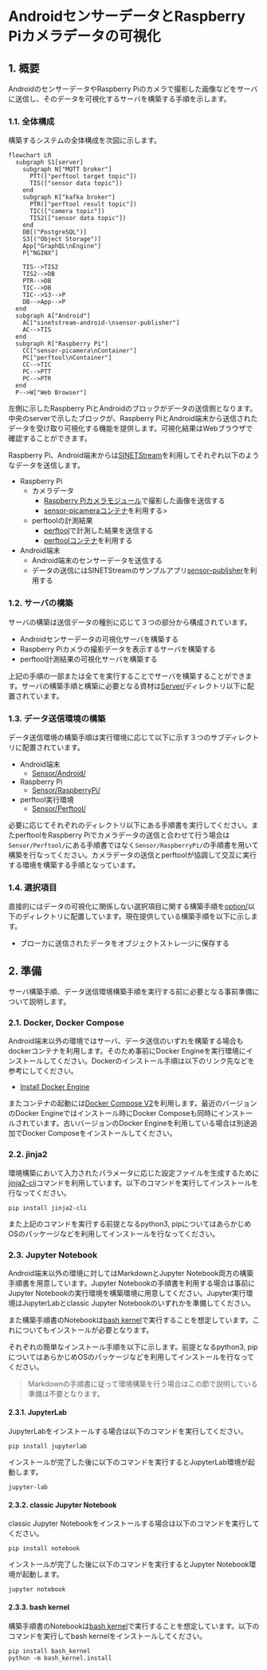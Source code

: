 # AndroidセンサーデータとRaspberry Piカメラデータの可視化

## 1. 概要

AndroidのセンサーデータやRaspberry Piのカメラで撮影した画像などをサーバに送信し、そのデータを可視化するサーバを構築する手順を示します。

### 1.1. 全体構成

構築するシステムの全体構成を次図に示します。

```mermaid
flowchart LR
  subgraph S1[server]
    subgraph N["MQTT broker"]
      PTT(["perftool target topic"])
      TIS(["sensor data topic"])
    end
    subgraph K["kafka broker"]
      PTR(["perftool result topic"])
      TIC(["camera topic"])
      TIS2(["sensor data topic"])
    end
    DB[("PostgreSQL")]
    S3[("Object Storage")]
    App["GraphQL\nEngine"]
    P["NGINX"]

    TIS-->TIS2
    TIS2-->DB
    PTR-->DB
    TIC-->DB
    TIC-->S3-->P
    DB-->App-->P
  end
  subgraph A["Android"]
    AC["sinetstream-android-\nsensor-publisher"]
    AC-->TIS
  end
  subgraph R["Raspberry Pi"]
    CC["sensor-picamera\nContainer"]
    PC["perftool\nContainer"]
    CC-->TIC
    PC-->PTT
    PC-->PTR
  end
  P-->W["Web Browser"]
```

左側に示したRaspberry PiとAndroidのブロックがデータの送信側となります。中央のserverで示したブロックが、Raspberry PiとAndroid端末から送信されたデータを受け取り可視化する機能を提供します。可視化結果はWebブラウザで確認することができます。

Raspberry Pi、Android端末からは[SINETStream](https://www.sinetstream.net/)を利用してそれぞれ以下のようなデータを送信します。

* Raspberry Pi
  * カメラデータ
    * [Raspberry Piカメラモジュール](https://www.raspberrypi.com/documentation/accessories/camera.html)で撮影した画像を送信する
    * [sensor-picameraコンテナ](https://harbor.vcloud.nii.ac.jp/harbor/projects/37/repositories/sensor-picamera/artifacts-tab)を利用する>
  * perftoolの計測結果
    * [perftool](https://github.com/nii-gakunin-cloud/sinetstream/tree/main/java/sample/perftool)で計測した結果を送信する
    * [perftoolコンテナ](https://harbor.vcloud.nii.ac.jp/harbor/projects/37/repositories/perftool/artifacts-tab)を利用する
* Android端末
  * Android端末のセンサーデータを送信する
  * データの送信にはSINETStreamのサンプルアプリ[sensor-publisher](https://github.com/nii-gakunin-cloud/sinetstream-android-sensor-publisher)を利用する

### 1.2. サーバの構築

サーバの構築は送信データの種別に応じて３つの部分から構成されています。

* Androidセンサーデータの可視化サーバを構築する
* Raspberry Piカメラの撮影データを表示するサーバを構築する
* perftool計測結果の可視化サーバを構築する

上記の手順の一部または全てを実行することでサーバを構築することができます。サーバの構築手順と構築に必要となる資材は[Server/](Server/README.md)ディレクトリ以下に配置されています。

### 1.3. データ送信環境の構築

データ送信環境の構築手順は実行環境に応じて以下に示す３つのサブディレクトリに配置されています。

* Android端末
  * [Sensor/Android/](Sensor/Android/11-setup-android.md)
* Raspberry Pi
  * [Sensor/RaspberryPi/](Sensor/RaspberryPi/README.md)
* perftool実行環境
  * [Sensor/Perftool/](Sensor/Perftool/README.md)

必要に応じてそれぞれのディレクトリ以下にある手順書を実行してください。またperftoolをRaspberry Piでカメラデータの送信と合わせて行う場合は`Sensor/Perftool/`にある手順書ではなく`Sensor/RaspberryPi/`の手順書を用いて構築を行なってください。カメラデータの送信とperftoolが協調して交互に実行する環境を構築する手順となっています。

### 1.4. 選択項目

直接的にはデータの可視化に関係しない選択項目に関する構築手順を[option/](option/README.md)以下のディレクトリに配置しています。現在提供している構築手順を以下に示します。

* ブローカに送信されたデータをオブジェクトストレージに保存する

## 2. 準備

サーバ構築手順、データ送信環境構築手順を実行する前に必要となる事前準備について説明します。

### 2.1. Docker, Docker Compose

Android端末以外の環境ではサーバ、データ送信のいずれを構築する場合もdockerコンテナを利用します。そのため事前にDocker Engineを実行環境にインストールしてください。Dockerのインストール手順は以下のリンク先などを参考にしてください。

* [Install Docker Engine](https://docs.docker.com/engine/install/)

またコンテナの起動には[Docker Compose V2](https://docs.docker.com/compose/)を利用します。最近のバージョンのDocker Engineではインストール時にDocker Composeも同時にインストールされています。古いバージョンのDocker Engineを利用している場合は別途追加でDocker Composeをインストールしてください。

### 2.2. jinja2

環境構築において入力されたパラメータに応じた設定ファイルを生成するために[jinja2-cli](https://github.com/mattrobenolt/jinja2-cli)コマンドを利用しています。以下のコマンドを実行してインストールを行なってください。

```console
pip install jinja2-cli
```

また上記のコマンドを実行する前提となるpython3, pipについてはあらかじめOSのパッケージなどを利用してインストールを行なってください。

### 2.3. Jupyter Notebook

Android端末以外の環境に対してはMarkdownとJupyter Notebook両方の構築手順書を用意しています。Jupyter Notebookの手順書を利用する場合は事前にJupyter Notebookの実行環境を構築環境に用意してください。Jupyter実行環境はJupyterLabとclassic Jupyter Notebookのいずれかを準備してください。

また構築手順書のNotebookは[bash kernel](https://github.com/takluyver/bash_kernel)で実行することを想定しています。これについてもインストールが必要となります。

それぞれの簡単なインストール手順を以下に示します。前提となるpython3, pipについてはあらかじめOSのパッケージなどを利用してインストールを行なってください。

> Markdownの手順書に従って環境構築を行う場合はこの節で説明している準備は不要となります。

#### 2.3.1. JupyterLab

JupyterLabをインストールする場合は以下のコマンドを実行してください。

```console
pip install jupyterlab
```

インストールが完了した後に以下のコマンドを実行するとJupyterLab環境が起動します。

```console
jupyter-lab
```

#### 2.3.2. classic Jupyter Notebook

classic Jupyter Notebookをインストールする場合は以下のコマンドを実行してください。

```console
pip install notebook
```

インストールが完了した後に以下のコマンドを実行するとJupyter Notebook環境が起動します。

```console
jupyter notebook
```

#### 2.3.3. bash kernel

構築手順書のNotebookは[bash kernel](https://github.com/takluyver/bash_kernel)で実行することを想定しています。以下のコマンドを実行してbash kernelをインストールしてください。

```console
pip install bash_kernel
python -m bash_kernel.install
```
